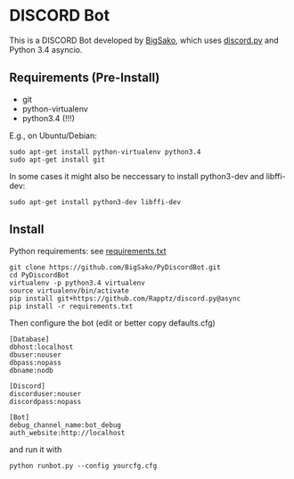 # DISCORD Bot
This is a DISCORD Bot developed by [BigSako](http://evewho.com/pilot/BigSako), which uses
[discord.py](https://github.com/Rapptz/discord.py) and Python 3.4 asyncio.


## Requirements (Pre-Install)
 * git
 * python-virtualenv
 * python3.4 (!!!)

E.g., on Ubuntu/Debian:
```
sudo apt-get install python-virtualenv python3.4
sudo apt-get install git
```
In some cases it might also be neccessary to install python3-dev and libffi-dev:
```
sudo apt-get install python3-dev libffi-dev
```


## Install
Python requirements: see [requirements.txt](requirements.txt)


```
git clone https://github.com/BigSako/PyDiscordBot.git
cd PyDiscordBot
virtualenv -p python3.4 virtualenv
source virtualenv/bin/activate
pip install git+https://github.com/Rapptz/discord.py@async
pip install -r requirements.txt
```

Then configure the bot (edit or better copy defaults.cfg)
```
[Database]
dbhost:localhost
dbuser:nouser
dbpass:nopass
dbname:nodb

[Discord]
discorduser:nouser
discordpass:nopass

[Bot]
debug_channel_name:bot_debug
auth_website:http://localhost

```

and run it with

```
python runbot.py --config yourcfg.cfg
```
